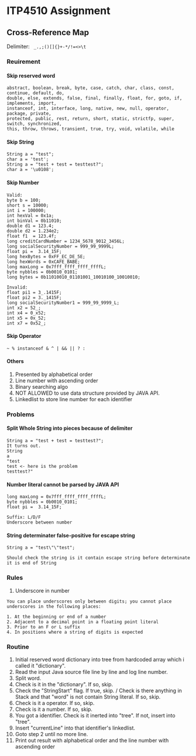 # ITP4510 Assignment
## Cross-Reference Map
Delimiter: ``` _.,;()[]{}+-*/!=<>\t```

### Reuirement
#### Skip reserved word
```
abstract, boolean, break, byte, case, catch, char, class, const, continue, default, do,
double, else, extends, false, final, finally, float, for, goto, if, implements, import,
instanceof, int, interface, long, native, new, null, operator, package, private,
protected, public, rest, return, short, static, strictfp, super, switch, synchronized,
this, throw, throws, transient, true, try, void, volatile, while 
```
#### Skip String
```
String a = "test";
char a = 'test';
String a = "test + test = testtest?";
char a = '\u0108';
```
#### Skip Number
```
Valid: 
byte b = 100;
short s = 10000;
int i = 100000;
int hexVal = 0x1a;
int binVal = 0b11010;
double d1 = 123.4;
double d2 = 1.234e2;
float f1  = 123.4f;
long creditCardNumber = 1234_5678_9012_3456L;
long socialSecurityNumber = 999_99_9999L;
float pi =  3.14_15F;
long hexBytes = 0xFF_EC_DE_5E;
long hexWords = 0xCAFE_BABE;
long maxLong = 0x7fff_ffff_ffff_ffffL;
byte nybbles = 0b0010_0101;
long bytes = 0b11010010_01101001_10010100_10010010;

Invalid:
float pi1 = 3_.1415F;
float pi2 = 3._1415F;
long socialSecurityNumber1 = 999_99_9999_L;
int x2 = 52_;
int x4 = 0_x52;
int x5 = 0x_52;
int x7 = 0x52_;
```
#### Skip Operator
```
~ % instanceof & ^ | && || ? :
```
#### Others
1. Presented by alphabetical order
2. Line number with ascending order
3. Binary searching algo
4. NOT ALLOWED to use data structure provided by JAVA API.
5. Linkedlist to store line number for each identifier

### Problems
#### Split Whole String into pieces because of delimiter
```
String a = "test + test = testtest?";
It turns out.
String
a
"test 
test <- here is the problem
testtest?"
```
#### Number literal cannot be parsed by JAVA API
```
long maxLong = 0x7fff_ffff_ffff_ffffL;
byte nybbles = 0b0010_0101;
float pi =  3.14_15F;

Suffix: L/D/F
Underscore between number
```
#### String determinater false-positive for escape string
```
String a = "test\"\"test";

Should check the string is it contain escape string before determinate it is end of String
```

### Rules
1. Underscore in number
```
You can place underscores only between digits; you cannot place underscores in the following places:

1. At the beginning or end of a number
2. Adjacent to a decimal point in a floating point literal
3. Prior to an F or L suffix
4. In positions where a string of digits is expected
```

### Routine
1. Initial reserved word dictionary into tree from hardcoded array which i called it "dictionary".
2. Read the input Java source file line by line and log line number.
3. Split word.
4. Check is it in the "dictionary". If so, skip.
5. Check the "StringStart" flag. If true, skip. / Check is there anything in Stack and that "word" is not contain String literal. If so, skip.
6. Check is it a operator. If so, skip.
7. Check is it a number. If so, skip.
8. You got a identifier. Check is it inerted into "tree". If not, insert into "tree".
9. Insert "currentLine" into that identifier's linkedlist.
10. Goto step 2 until no more line.
11. Print out result with alphabetical order and the line number with ascending order
